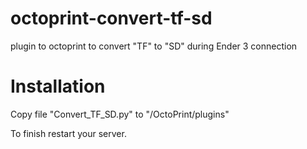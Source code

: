 # octoprint-convert-tf-sd
plugin to octoprint to convert "TF" to "SD" during Ender 3 connection 


# Installation  

Copy file "Convert_TF_SD.py" to "<home>/OctoPrint/plugins"  

To finish restart your server.
